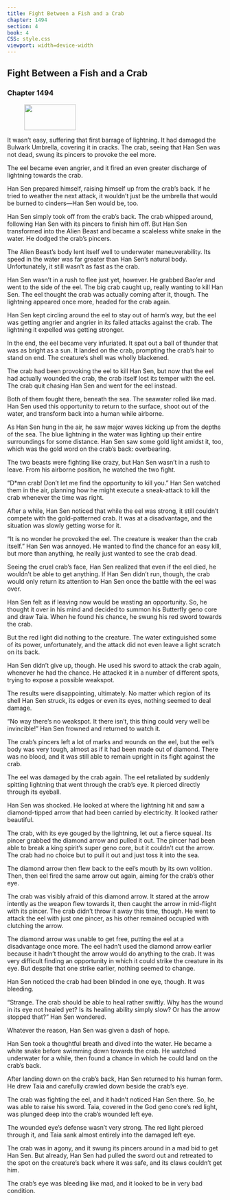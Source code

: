 ```yaml
---
title: Fight Between a Fish and a Crab
chapter: 1494
section: 4
book: 4
CSS: style.css
viewport: width=device-width
---
```


## Fight Between a Fish and a Crab

### Chapter 1494

<figure>
	<img src="../Images/gem.gif" alt="" id="gem" width="120" height="60" />
</figure>

It wasn’t easy, suffering that first barrage of lightning. It had damaged the Bulwark Umbrella, covering it in cracks. The crab, seeing that Han Sen was not dead, swung its pincers to provoke the eel more.

The eel became even angrier, and it fired an even greater discharge of lightning towards the crab.

Han Sen prepared himself, raising himself up from the crab’s back. If he tried to weather the next attack, it wouldn’t just be the umbrella that would be burned to cinders—Han Sen would be, too.

Han Sen simply took off from the crab’s back. The crab whipped around, following Han Sen with its pincers to finish him off. But Han Sen transformed into the Alien Beast and became a scaleless white snake in the water. He dodged the crab’s pincers.

The Alien Beast’s body lent itself well to underwater maneuverability. Its speed in the water was far greater than Han Sen’s natural body. Unfortunately, it still wasn’t as fast as the crab.

Han Sen wasn’t in a rush to flee just yet, however. He grabbed Bao’er and went to the side of the eel. The big crab caught up, really wanting to kill Han Sen. The eel thought the crab was actually coming after it, though. The lightning appeared once more, headed for the crab again.

Han Sen kept circling around the eel to stay out of harm’s way, but the eel was getting angrier and angrier in its failed attacks against the crab. The lightning it expelled was getting stronger.

In the end, the eel became very infuriated. It spat out a ball of thunder that was as bright as a sun. It landed on the crab, prompting the crab’s hair to stand on end. The creature’s shell was wholly blackened.

The crab had been provoking the eel to kill Han Sen, but now that the eel had actually wounded the crab, the crab itself lost its temper with the eel. The crab quit chasing Han Sen and went for the eel instead.

Both of them fought there, beneath the sea. The seawater rolled like mad. Han Sen used this opportunity to return to the surface, shoot out of the water, and transform back into a human while airborne.

As Han Sen hung in the air, he saw major waves kicking up from the depths of the sea. The blue lightning in the water was lighting up their entire surroundings for some distance. Han Sen saw some gold light amidst it, too, which was the gold word on the crab’s back: overbearing.

The two beasts were fighting like crazy, but Han Sen wasn’t in a rush to leave. From his airborne position, he watched the two fight.

“D*mn crab! Don’t let me find the opportunity to kill you.” Han Sen watched them in the air, planning how he might execute a sneak-attack to kill the crab whenever the time was right.

After a while, Han Sen noticed that while the eel was strong, it still couldn’t compete with the gold-patterned crab. It was at a disadvantage, and the situation was slowly getting worse for it.

“It is no wonder he provoked the eel. The creature is weaker than the crab itself.” Han Sen was annoyed. He wanted to find the chance for an easy kill, but more than anything, he really just wanted to see the crab dead.

Seeing the cruel crab’s face, Han Sen realized that even if the eel died, he wouldn’t be able to get anything. If Han Sen didn’t run, though, the crab would only return its attention to Han Sen once the battle with the eel was over.

Han Sen felt as if leaving now would be wasting an opportunity. So, he thought it over in his mind and decided to summon his Butterfly geno core and draw Taia. When he found his chance, he swung his red sword towards the crab.

But the red light did nothing to the creature. The water extinguished some of its power, unfortunately, and the attack did not even leave a light scratch on its back.

Han Sen didn’t give up, though. He used his sword to attack the crab again, whenever he had the chance. He attacked it in a number of different spots, trying to expose a possible weakspot.

The results were disappointing, ultimately. No matter which region of its shell Han Sen struck, its edges or even its eyes, nothing seemed to deal damage.

“No way there’s no weakspot. It there isn’t, this thing could very well be invincible!” Han Sen frowned and returned to watch it.

The crab’s pincers left a lot of marks and wounds on the eel, but the eel’s body was very tough, almost as if it had been made out of diamond. There was no blood, and it was still able to remain upright in its fight against the crab.

The eel was damaged by the crab again. The eel retaliated by suddenly spitting lightning that went through the crab’s eye. It pierced directly through its eyeball.

Han Sen was shocked. He looked at where the lightning hit and saw a diamond-tipped arrow that had been carried by electricity. It looked rather beautiful.

The crab, with its eye gouged by the lightning, let out a fierce squeal. Its pincer grabbed the diamond arrow and pulled it out. The pincer had been able to break a king spirit’s super geno core, but it couldn’t cut the arrow. The crab had no choice but to pull it out and just toss it into the sea.

The diamond arrow then flew back to the eel’s mouth by its own volition. Then, then eel fired the same arrow out again, aiming for the crab’s other eye.

The crab was visibly afraid of this diamond arrow. It stared at the arrow intently as the weapon flew towards it, then caught the arrow in mid-flight with its pincer. The crab didn’t throw it away this time, though. He went to attack the eel with just one pincer, as his other remained occupied with clutching the arrow.

The diamond arrow was unable to get free, putting the eel at a disadvantage once more. The eel hadn’t used the diamond arrow earlier because it hadn’t thought the arrow would do anything to the crab. It was very difficult finding an opportunity in which it could strike the creature in its eye. But despite that one strike earlier, nothing seemed to change.

Han Sen noticed the crab had been blinded in one eye, though. It was bleeding.

“Strange. The crab should be able to heal rather swiftly. Why has the wound in its eye not healed yet? Is its healing ability simply slow? Or has the arrow stopped that?” Han Sen wondered.

Whatever the reason, Han Sen was given a dash of hope.

Han Sen took a thoughtful breath and dived into the water. He became a white snake before swimming down towards the crab. He watched underwater for a while, then found a chance in which he could land on the crab’s back.

After landing down on the crab’s back, Han Sen returned to his human form. He drew Taia and carefully crawled down beside the crab’s eye.

The crab was fighting the eel, and it hadn’t noticed Han Sen there. So, he was able to raise his sword. Taia, covered in the God geno core’s red light, was plunged deep into the crab’s wounded left eye.

The wounded eye’s defense wasn’t very strong. The red light pierced through it, and Taia sank almost entirely into the damaged left eye.

The crab was in agony, and it swung its pincers around in a mad bid to get Han Sen. But already, Han Sen had pulled the sword out and retreated to the spot on the creature’s back where it was safe, and its claws couldn’t get him.

The crab’s eye was bleeding like mad, and it looked to be in very bad condition.